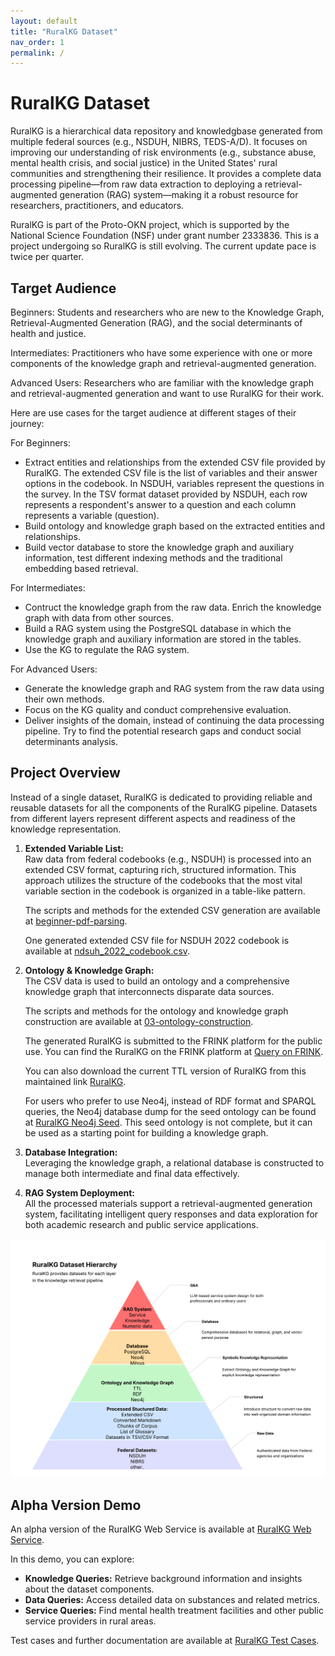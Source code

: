 ```yaml
---
layout: default
title: "RuralKG Dataset"
nav_order: 1
permalink: /
---
```


# RuralKG Dataset

RuralKG is a hierarchical data repository and knowledgbase generated from multiple federal sources (e.g., NSDUH, NIBRS, TEDS-A/D). It focuses on improving our understanding of risk environments (e.g., substance abuse, mental health crisis, and social justice) in the United States' rural communities and strengthening their resilience. It provides a complete data processing pipeline—from raw data extraction to deploying a retrieval-augmented generation (RAG) system—making it a robust resource for researchers, practitioners, and educators.

RuralKG is part of the Proto-OKN project, which is supported by the National Science Foundation (NSF) under grant number 2333836. This is a project undergoing so RuralKG is still evolving. The current update pace is twice per quarter.

## Target Audience
Beginners: Students and researchers who are new to the Knowledge Graph, Retrieval-Augmented Generation (RAG), and the social determinants of health and justice.

Intermediates: Practitioners who have some experience with one or more components of the knowledge graph and retrieval-augmented generation.

Advanced Users: Researchers who are familiar with the knowledge graph and retrieval-augmented generation and want to use RuralKG for their work.

Here are use cases for the target audience at different stages of their journey:

For Beginners: 
- Extract entities and relationships from the extended CSV file provided by RuralKG. The extended CSV file is the list of variables and their answer options in the codebook. In NSDUH, variables represent the questions in the survey. In the TSV format dataset provided by NSDUH, each row represents a respondent's answer to a question and each column represents a variable (question).
- Build ontology and knowledge graph based on the extracted entities and relationships.
- Build vector database to store the knowledge graph and auxiliary information, test different indexing methods and the traditional embedding based retrieval.

For Intermediates:
- Contruct the knowledge graph from the raw data. Enrich the knowledge graph with data from other sources.
- Build a RAG system using the PostgreSQL database in which the knowledge graph and auxiliary information are stored in the tables.
- Use the KG to regulate the RAG system.

For Advanced Users:
- Generate the knowledge graph and RAG system from the raw data using their own methods.
- Focus on the KG quality and conduct comprehensive evaluation.
- Deliver insights of the domain, instead of continuing the data processing pipeline. Try to find the potential research gaps and conduct social determinants analysis.


## Project Overview

Instead of a single dataset, RuralKG is dedicated to providing reliable and reusable datasets for all the components of the RuralKG pipeline. Datasets from different layers represent different aspects and readiness of the knowledge representation.

1. **Extended Variable List:**  
   Raw data from federal codebooks (e.g., NSDUH) is processed into an extended CSV format, capturing rich, structured information. This approach utilizes the structure of the codebooks that the most vital variable section in the codebook is organized in a table-like pattern.

   The scripts and methods for the extended CSV generation are available at [beginner-pdf-parsing](02-beginner-pdf-parsing.md).

   One generated extended CSV file for NSDUH 2022 codebook is available at [ndsuh_2022_codebook.csv](data/nsduh_2022_codebook.csv).

2. **Ontology & Knowledge Graph:**  
   The CSV data is used to build an ontology and a comprehensive knowledge graph that interconnects disparate data sources. 

   The scripts and methods for the ontology and knowledge graph construction are available at [03-ontology-construction](03-intermediate-ontology-construction.md).

   The generated RuralKG is submitted to the FRINK platform for the public use. You can find the RuralKG on the FRINK platform at [Query on FRINK](https://frink.apps.renci.org/?query=PREFIX+rdf:+%3Chttp://www.w3.org/1999/02/22-rdf-syntax-ns%23%3E%0APREFIX+rdfs:+%3Chttp://www.w3.org/2000/01/rdf-schema%23%3E%0ASELECT+*+WHERE+{%0A++?sub+?pred+?obj+.%0A}+LIMIT+10&sources=federation).

   You can also download the current TTL version of RuralKG from this maintained link [RuralKG](data/rural_kg.ttl).

   For users who prefer to use Neo4j, instead of RDF format and SPARQL queries, the Neo4j database dump for the seed ontology can be found at [RuralKG Neo4j Seed](data/nsduh.dump). This seed ontology is not complete, but it can be used as a starting point for building a knowledge graph.

3. **Database Integration:**  
   Leveraging the knowledge graph, a relational database is constructed to manage both intermediate and final data effectively.

4. **RAG System Deployment:**  
   All the processed materials support a retrieval-augmented generation system, facilitating intelligent query responses and data exploration for both academic research and public service applications.

![Project overview diagram](media/DCL.png)

## Alpha Version Demo

An alpha version of the RuralKG Web Service is available at [RuralKG Web Service](http://52.170.155.134:8050/).

In this demo, you can explore:
- **Knowledge Queries:** Retrieve background information and insights about the dataset components.
- **Data Queries:** Access detailed data on substances and related metrics.
- **Service Queries:** Find mental health treatment facilities and other public service providers in rural areas.

Test cases and further documentation are available at [RuralKG Test Cases](data/test_case.csv).